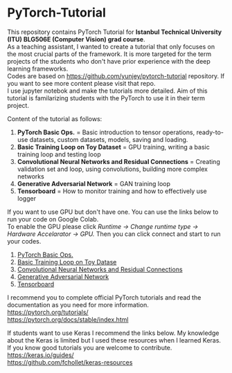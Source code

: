 # PyTorch-Tutorial

This repository contains PyTorch Tutorial for **Istanbul Technical University (ITU) BLG506E (Computer Vision) grad course**.    
As a teaching assistant, I wanted to create a tutorial that only focuses on the most crucial parts of the framework. It is more targeted for the term projects of the students who don't have prior experience with the deep learning frameworks.   
Codes are based on https://github.com/yunjey/pytorch-tutorial repository. If you want to see more content please visit that repo.  
I use jupyter notebok and make the tutorials more detailed. Aim of this tutorial is familarizing students with the PyTorch to use it in their term project.    
  
Content of the tutorial as follows:  
1. **PyTorch Basic Ops.** = Basic introduction to tensor operations, ready-to-use datasets, custom datasets, models, saving and loading.  
2. **Basic Training Loop on Toy Dataset** = GPU training, writing a basic training loop and testing loop  
3. **Convolutional Neural Networks and Residual Connections** = Creating validation set and loop, using convolutions, building more complex networks   
4. **Generative Adversarial Network** = GAN training loop  
5. **Tensorboard** = How to monitor training and how to effectively use logger  

If you want to use GPU but don't have one. You can use the links below to run your code on Google Colab.  
To enable the GPU please click *Runtime ->  Change runtime type -> Hardware Accelarator -> GPU.* 
Then you can click connect and start to run your codes.  
1. [PyTorch Basic Ops.][1]
2. [Basic Training Loop on Toy Datase][2]
3. [Convolutional Neural Networks and Residual Connections][3]
4. [Generative Adversarial Network][4]
5. [Tensorboard][5]

[1]: https://colab.research.google.com/github/Alpkant/PyTorch-Tutorial/blob/main/1-PyTorch%20Basic%20Ops.ipynb
[2]: https://colab.research.google.com/github/Alpkant/PyTorch-Tutorial/blob/main/2-Basic%20Training%20Loop%20on%20Toy%20Dataset.ipynb
[3]: https://colab.research.google.com/github/Alpkant/PyTorch-Tutorial/blob/main/3-Convolutional%20Neural%20Networks%20and%20Residual%20Connections.ipynb
[4]: https://colab.research.google.com/github/Alpkant/PyTorch-Tutorial/blob/main/4-Generative%20Adversarial%20Network.ipynb
[5]: https://colab.research.google.com/github/Alpkant/PyTorch-Tutorial/blob/main/5-Tensorboard.ipynb

I recommend you to complete official PyTorch tutorials and read the documentation as you need for more information.  
https://pytorch.org/tutorials/  
https://pytorch.org/docs/stable/index.html  

If students want to use Keras I recommend the links below. My knowledge about the Keras is limited but I used these resources when I learned Keras. If you know good tutorials you are welcome to contribute.  
https://keras.io/guides/  
https://github.com/fchollet/keras-resources  


